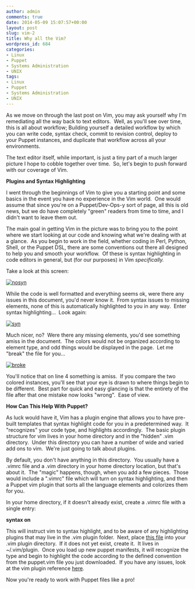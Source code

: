 ```yaml
---
author: admin
comments: true
date: 2014-05-09 15:07:57+00:00
layout: post
slug: vim-2
title: Why all the Vim?
wordpress_id: 684
categories:
- Linux
- Puppet
- Systems Administration
- UNIX
tags:
- Linux
- Puppet
- Systems Administration
- UNIX
---
```


As we move on through the last post on Vim, you may ask yourself why I'm remediating all the way back to text editors.  Well, as you'll see over time, this is all about workflow; Building yourself a detailed workflow by which you can write code, syntax check, commit to revision control, deploy to your Puppet instances, and duplicate that workflow across all your environments.

The text editor itself, while important, is just a tiny part of a much larger picture I hope to cobble together over time.  So, let's begin to push forward with our coverage of Vim.

**Plugins and Syntax Highlighting**

I went through the beginnings of Vim to give you a starting point and some basics in the event you have no experience in the Vim world.  One would assume that since you're on a Puppet/Dev-Ops-y sort of page, all this is old news, but we do have completely "green" readers from time to time, and I didn't want to leave them out.

The main goal in getting Vim in the picture was to bring you to the point where we start looking at our code and knowing what we're dealing with at a glance.  As you begin to work in the field, whether coding in Perl, Python, Shell, or the Puppet DSL, there are some conventions out there all designed to help you and smooth your workflow.  Of these is syntax highlighting in code editors in general, but (for our purposes) in Vim _specifically._

Take a look at this screen:

[![nosyn](http://questy.org/images/nosyn.png)](http://questy.org/images/nosyn.png)



While the code is well formatted and everything seems ok, were there any issues in this document, you'd never know it.  From syntax issues to missing elements, none of this is automatically highlighted to you in any way.  Enter syntax highlighting...  Look again:

[![syn](http://questy.org/images/syn.png)](http://questy.org/images/syn.png)

Much nicer, no?  Were there any missing elements, you'd see something amiss in the document.  The colors would not be organized according to element type, and odd things would be displayed in the page.  Let me "break" the file for you...

[![broke](http://questy.org/images/broke.png)](http://questy.org/images/broke.png)

You'll notice that on line 4 something is amiss.  If you compare the two colored instances, you'll see that your eye is drawn to where things begin to be different.  Best part for quick and easy glancing is that the entirety of the file after that one mistake now looks "wrong".  Ease of view.

**How Can This Help With Puppet?**

As luck would have it, Vim has a plugin engine that allows you to have pre-built templates that syntax highlight code for you in a predetermined way.  It "recognizes" your code type, and highlights accordingly.  The basic plugin structure for vim lives in your home directory and in the "hidden" .vim directory.  Under this directory you can have a number of wide and varied add ons to vim.  We're just going to talk about plugins.

By default, you don't have anything in this directory.  You usually have a .vimrc file and a .vim directory in your home directory location, but that's about it.  The "magic" happens, though, when you add a few pieces.  Those would include a ".vimrc" file which will turn on syntax highlighting, and then a Puppet vim plugin that sorts all the language elements and colorizes them for you.

In your home directory, if it doesn't already exist, create a .vimrc file with a single entry:


**syntax on**


This will instruct vim to syntax highlight, and to be aware of any highlighting plugins that may live in the .vim plugin folder.  Next, place [this file](http://questy.org/stuff/puppet/puppet.vim) into your .vim plugin directory.  If it does not yet exist, create it.  It lives in ~/.vim/plugin.  Once you load up new puppet manifests, it will recognize the type and begin to highlight the code according to the defined convention from the puppet.vim file you just downloaded.  If you have any issues, look at the vim plugin reference [here](http://vimdoc.sourceforge.net/htmldoc/usr_05.html).

Now you're ready to work with Puppet files like a pro!
